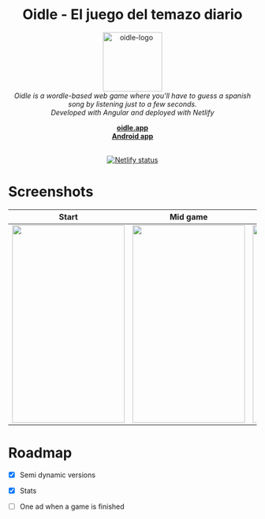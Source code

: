<h1 align="center">Oidle - El juego del temazo diario</h1>
<p align="center">
  <img src="https://oidle.app/assets/logo.svg" alt="oidle-logo" width="120px" height="120px"/>
  <br>
  <i>Oidle is a wordle-based web game where you'll have to guess a spanish song by listening just to a few seconds.<br>Developed with Angular and deployed with Netlify</i>
  <br>  
</p>

<p align="center">
  <a href="https://oidle.app"><strong>oidle.app</strong></a>
  <br>
  <a href="https://play.google.com/store/apps/details?id=com.brugui.oidle"><strong>Android app</strong></a>
  <br>
  <br>
</p>
<p align="center">
   <a href="https://app.netlify.com/sites/oidle/deploys">
    <img src="https://api.netlify.com/api/v1/badges/71b37ac5-f469-41b3-80a4-8cc3686af6cc/deploy-status" alt="Netlify status" />
   </a>
</p>

# Screenshots 
Start | Mid game | Finished | Stats
--- | --- | --- | ---
<img src="https://user-images.githubusercontent.com/18025825/192139983-495adb7f-2447-46a6-8b4e-52c30bab5d9d.png" height="400px" width="228px"/> | <img src="https://user-images.githubusercontent.com/18025825/192140014-716d23a9-c41c-419a-b56f-c820ce148631.png" height="400px" width="228px"/> | <img src="https://user-images.githubusercontent.com/18025825/192139926-23a21b70-a8b1-4b35-968c-3d80351717f1.png" height="400px" width="228px"/> | <img src="https://user-images.githubusercontent.com/18025825/192140043-287e2464-38b3-4855-b6ae-4c67400ad3eb.png" height="400px" width="228px"/>


# Roadmap

- [x] Semi dynamic versions 

- [x] Stats

- [ ] One ad when a game is finished
